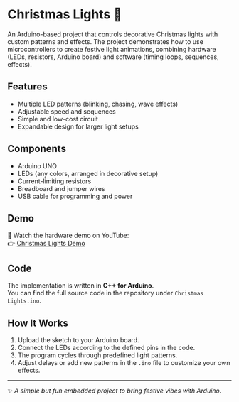 # Christmas Lights 🎄

An Arduino-based project that controls decorative Christmas lights with custom patterns and effects. The project demonstrates how to use microcontrollers to create festive light animations, combining hardware (LEDs, resistors, Arduino board) and software (timing loops, sequences, effects).

## Features
- Multiple LED patterns (blinking, chasing, wave effects)  
- Adjustable speed and sequences  
- Simple and low-cost circuit  
- Expandable design for larger light setups  

## Components
- Arduino UNO 
- LEDs (any colors, arranged in decorative setup)  
- Current-limiting resistors  
- Breadboard and jumper wires  
- USB cable for programming and power  

## Demo
🎥 Watch the hardware demo on YouTube:  
👉 [Christmas Lights Demo](https://youtube.com/shorts/K5VuKq_Ds8M)

## Code
The implementation is written in **C++ for Arduino**.  
You can find the full source code in the repository under `Christmas Lights.ino`.  

## How It Works
1. Upload the sketch to your Arduino board.  
2. Connect the LEDs according to the defined pins in the code.  
3. The program cycles through predefined light patterns.  
4. Adjust delays or add new patterns in the `.ino` file to customize your own effects.  

---

✨ *A simple but fun embedded project to bring festive vibes with Arduino.*  
